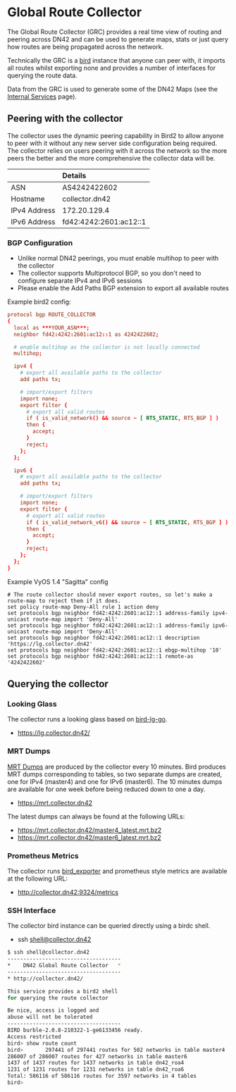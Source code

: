 # Global Route Collector

The Global Route Collector (GRC) provides a real time view of routing and peering across DN42 and can be used to generate maps, stats or just query how routes are being propagated across the network. 

Technically the GRC is a [bird](https://bird.network.cz/) instance that anyone can peer with, it imports all routes whilst exporting none and provides a number of interfaces for querying the route data.

Data from the GRC is used to generate some of the DN42 Maps (see the [Internal Services](/internal/Internal-Services) page).

## Peering with the collector

The collector uses the dynamic peering capability in Bird2 to allow anyone to peer with it without any new server side configuration being required. The collector relies on users peering with it across the network so the more peers the better and the more comprehensive the collector data will be.

||Details|
|:--|:--|
| ASN | AS4242422602 |
| Hostname | collector.dn42 |
| IPv4 Address | 172.20.129.4 |
| IPv6 Address | fd42:4242:2601:ac12::1 |

### BGP Configuration

 - Unlike normal DN42 peerings, you must enable multihop to peer with the collector
 - The collector supports Multiprotocol BGP, so you don't need to configure separate IPv4 and IPv6 sessions
 - Please enable the Add Paths BGP extension to export all available routes

Example bird2 config:

```conf
protocol bgp ROUTE_COLLECTOR
{
  local as ***YOUR_ASN***;
  neighbor fd42:4242:2601:ac12::1 as 4242422602;

  # enable multihop as the collector is not locally connected
  multihop;

  ipv4 {
    # export all available paths to the collector    
    add paths tx;

    # import/export filters
    import none;
    export filter {
      # export all valid routes
      if ( is_valid_network() && source ~ [ RTS_STATIC, RTS_BGP ] )
      then {
        accept;
      }
      reject;
    };
  };

  ipv6 {
    # export all available paths to the collector    
    add paths tx;

    # import/export filters
    import none;
    export filter {
      # export all valid routes
      if ( is_valid_network_v6() && source ~ [ RTS_STATIC, RTS_BGP ] )
      then {
        accept;
      }
      reject;
    };
  };
}
```

Example VyOS 1.4 "Sagitta" config
```
# The route collector should never export routes, so let's make a route-map to reject them if it does.
set policy route-map Deny-All rule 1 action deny
set protocols bgp neighbor fd42:4242:2601:ac12::1 address-family ipv4-unicast route-map import 'Deny-All'
set protocols bgp neighbor fd42:4242:2601:ac12::1 address-family ipv6-unicast route-map import 'Deny-All'
set protocols bgp neighbor fd42:4242:2601:ac12::1 description 'https://lg.collector.dn42'
set protocols bgp neighbor fd42:4242:2601:ac12::1 ebgp-multihop '10'
set protocols bgp neighbor fd42:4242:2601:ac12::1 remote-as '4242422602'

```


## Querying the collector

### Looking Glass

The collector runs a looking glass based on [bird-lg-go](https://github.com/xddxdd/bird-lg-go). 

 - <https://lg.collector.dn42/>

### MRT Dumps

[MRT Dumps](https://tools.ietf.org/html/rfc6396) are produced by the collector every 10 minutes. Bird produces MRT dumps corresponding to tables, so two separate dumps are created, one for IPv4 (master4) and one for IPv6 (master6). The 10 minutes dumps are available for one week before being reduced down to one a day. 

 - <https://mrt.collector.dn42>

The latest dumps can always be found at the following URLs:

 - <https://mrt.collector.dn42/master4_latest.mrt.bz2>
 - <https://mrt.collector.dn42/master6_latest.mrt.bz2>

### Prometheus Metrics

The collector runs [bird_exporter](https://github.com/czerwonk/bird_exporter) and prometheus style metrics are available at the following URL:

 - <http://collector.dn42:9324/metrics>

### SSH Interface

The collector bird instance can be queried directly using a birdc shell.

 - ssh shell@collector.dn42

```sh
$ ssh shell@collector.dn42
------------------------------------
*    DN42 Global Route Collector   *
------------------------------------
* http://collector.dn42/

This service provides a bird2 shell
for querying the route collector

Be nice, access is logged and
abuse will not be tolerated
------------------------------------
BIRD burble-2.0.8-210322-1-ge6133456 ready.
Access restricted
bird> show route count
bird>       297441 of 297441 routes for 502 networks in table master4
286007 of 286007 routes for 427 networks in table master6
1437 of 1437 routes for 1437 networks in table dn42_roa4
1231 of 1231 routes for 1231 networks in table dn42_roa6
Total: 586116 of 586116 routes for 3597 networks in 4 tables
bird> 

```

